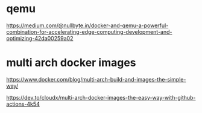 # qemu

https://medium.com/@nullbyte.in/docker-and-qemu-a-powerful-combination-for-accelerating-edge-computing-development-and-optimizing-42da00259a02

# multi arch docker images

https://www.docker.com/blog/multi-arch-build-and-images-the-simple-way/

https://dev.to/cloudx/multi-arch-docker-images-the-easy-way-with-github-actions-4k54

